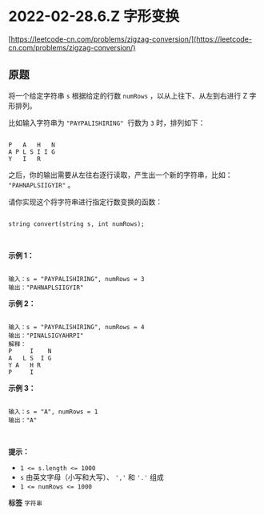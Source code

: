 # 2022-02-28.6.Z 字形变换
[https://leetcode-cn.com/problems/zigzag-conversion/](https://leetcode-cn.com/problems/zigzag-conversion/)
## 原题
将一个给定字符串 `s` 根据给定的行数 `numRows` ，以从上往下、从左到右进行 Z 字形排列。

比如输入字符串为 `"PAYPALISHIRING"`  行数为 `3` 时，排列如下：

```

P   A   H   N
A P L S I I G
Y   I   R
```
之后，你的输出需要从左往右逐行读取，产生出一个新的字符串，比如： `"PAHNAPLSIIGYIR"` 。

请你实现这个将字符串进行指定行数变换的函数：

```

string convert(string s, int numRows);
```
 

 **示例 1：** 

```

输入：s = "PAYPALISHIRING", numRows = 3
输出："PAHNAPLSIIGYIR"

```

 **示例 2：** 

```

输入：s = "PAYPALISHIRING", numRows = 4
输出："PINALSIGYAHRPI"
解释：
P     I    N
A   L S  I G
Y A   H R
P     I

```
 **示例 3：** 

```

输入：s = "A", numRows = 1
输出："A"

```
 

 **提示：** 
-  `1 <= s.length <= 1000` 
-  `s` 由英文字母（小写和大写）、 `','` 和 `'.'` 组成
-  `1 <= numRows <= 1000` 
 
**标签**
`字符串` 


##
```go

```
>
